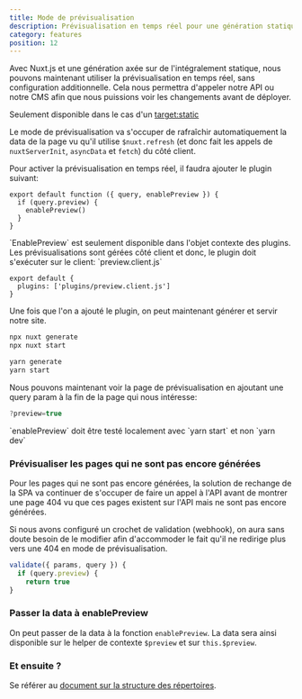 ```yaml
---
title: Mode de prévisualisation
description: Prévisualisation en temps réel pour une génération statique avec le mode de prévisualisation
category: features
position: 12
---
```


Avec Nuxt.js et une génération axée sur de l'intégralement statique, nous pouvons maintenant utiliser la prévisualisation en temps réel, sans configuration additionnelle. Cela nous permettra d'appeler notre API ou notre CMS afin que nous puissions voir les changements avant de déployer.

<base-alert>Seulement disponible dans le cas d'un [target:static](/docs/2.x/features/deployment-targets#static-hosting)</base-alert>

Le mode de prévisualisation va s'occuper de rafraîchir automatiquement la data de la page vu qu'il utilise `$nuxt.refresh` (et donc fait les appels de `nuxtServerInit`, `asyncData` et `fetch`) du côté client.

Pour activer la prévisualisation en temps réel, il faudra ajouter le plugin suivant:

```js{}[plugins/preview.client.js]
export default function ({ query, enablePreview }) {
  if (query.preview) {
    enablePreview()
  }
}
```

<base-alert>
`EnablePreview` est seulement disponible dans l'objet contexte des plugins. Les prévisualisations sont gérées côté client et donc, le plugin doit s'exécuter sur le client: `preview.client.js`
</base-alert>

```js{}[nuxt.config.js]
export default {
  plugins: ['plugins/preview.client.js']
}
```

Une fois que l'on a ajouté le plugin, on peut maintenant générer et servir notre site.

<code-group>
<code-block label="npx" active>

```bash
npx nuxt generate
npx nuxt start
```

</code-block>
<code-block label="Yarn" >

```bash
yarn generate
yarn start
```

  </code-block>
</code-group>

Nous pouvons maintenant voir la page de prévisualisation en ajoutant une query param à la fin de la page qui nous intéresse:

```js
?preview=true
```

<base-alert>
`enablePreview` doit être testé localement avec `yarn start` et non `yarn dev`
</base-alert>

### Prévisualiser les pages qui ne sont pas encore générées

Pour les pages qui ne sont pas encore générées, la solution de rechange de la SPA va continuer de s'occuper de faire un appel à l'API avant de montrer une page 404 vu que ces pages existent sur l'API mais ne sont pas encore générées.

Si nous avons configuré un crochet de validation (webhook), on aura sans doute besoin de le modifier afin d'accommoder le fait qu'il ne redirige plus vers une 404 en mode de prévisualisation.

```js
validate({ params, query }) {
  if (query.preview) {
    return true
}
```

### Passer la data à enablePreview

On peut passer de la data à la fonction `enablePreview`. La data sera ainsi disponible sur le helper de contexte `$preview` et sur `this.$preview`.

### Et ensuite ?

<base-alert type="next">

Se référer au [document sur la structure des répertoires](/docs/2.x/directory-structure/nuxt).

</base-alert>
